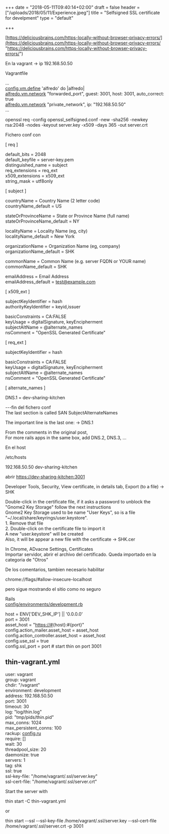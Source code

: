 +++
date = "2018-05-11T09:40:14+02:00"
draft = false
header = ["/uploads/2018/05/11/Experience.jpeg"]
title = "Selfsigned SSL certificate for develpment"
type = "default"

+++
<!--more-->

[https://deliciousbrains.com/https-locally-without-browser-privacy-errors/](https://deliciousbrains.com/https-locally-without-browser-privacy-errors/ "https://deliciousbrains.com/https-locally-without-browser-privacy-errors/")  
  
  
En la vagrant -> ip 192.168.50.50  
  
Vagrantfile  
  
...  
  [config.vm.define](http://config.vm.define/) 'alfredo' do |alfredo|  
    [alfredo.vm.network](http://alfredo.vm.network/) "forwarded_port", guest: 3001, host: 3001, auto_correct: true  
    [alfredo.vm.network](http://alfredo.vm.network/) "private_network", ip: "192.168.50.50"  
...  
  
openssl req -config openssl_selfsigned.conf -new -sha256 -newkey rsa:2048 -nodes -keyout server.key -x509 -days 365 -out server.crt  
  
Fichero conf con   
  
\[ req \]  
  
default_bits        = 2048  
default_keyfile     = server-key.pem  
distinguished_name  = subject  
req_extensions      = req_ext  
x509_extensions     = x509_ext  
string_mask         = utf8only  
  
\[ subject \]  
  
countryName                 = Country Name (2 letter code)  
countryName_default         = US  
  
stateOrProvinceName         = State or Province Name (full name)  
stateOrProvinceName_default = NY  
  
localityName                = Locality Name (eg, city)  
localityName_default        = New York  
  
organizationName            = Organization Name (eg, company)  
organizationName_default    = SHK  
  
commonName                  = Common Name (e.g. server FQDN or YOUR name)  
commonName_default          = SHK  
  
emailAddress                = Email Address  
emailAddress_default        = [test@example.com](mailto:test@example.com)  
  
\[ x509_ext \]  
  
subjectKeyIdentifier   = hash  
authorityKeyIdentifier = keyid,issuer  
  
basicConstraints       = CA:FALSE  
keyUsage               = digitalSignature, keyEncipherment  
subjectAltName         = @alternate_names  
nsComment              = "OpenSSL Generated Certificate"  
  
\[ req_ext \]  
  
subjectKeyIdentifier = hash  
  
basicConstraints     = CA:FALSE  
keyUsage             = digitalSignature, keyEncipherment  
subjectAltName       = @alternate_names  
nsComment            = "OpenSSL Generated Certificate"  
  
\[ alternate_names \]  
  
DNS.1       = dev-sharing-kitchen  
  
---fin del fichero conf  
The last section is called SAN SubjectAlternateNames  
  
The important line is the last one: -> DNS.1  
  
From the comments in the original post,  
For more rails apps in the same box, add DNS.2, DNS.3, ...  
  
  
En el host  
  
/etc/hosts  
  
192\.168.50.50 dev-sharing-kitchen  
  
  
abrir [https://dev-sharing-kitchen:3001](https://dev-sharing-kitchen:3001/)  
  
Developer Tools, Security, View certificate, in details tab, Export (to a file) -> SHK  
  
Double-click in the certificate file, if it asks a password to unblock the "Gnome2 Key Storage" follow the next instructions  
Gnome2 Key Storage used to be name "User Keys", so is a file "\~/.local/share/keyrings/user.keystore".  
1\. Remove that file  
2\. Double-click on the certificate file to import it  
A new "user.keystore" will be created  
Also, it will be appear a new file with the certificate -> SHK.cer  
  
  
In Chrome, ADvacne Settings, Certificates  
Importar servidor, abrir el archivo del certificado. Queda importado en la categoria de "Otros"  
  
  
De los comentarios, tambien necesario habilitar  
  
chrome://flags/#allow-insecure-localhost   
  
pero sigue mostrando el sitio como no seguro  
  
  
  
  
Rails  
[config/environments/development.rb](http://config/environments/development.rb)  
  
  
  host = ENV\['DEV_SHK_IP'\] || '0.0.0.0'  
  port = 3001  
  asset_host = "[https://#](https:/#){host}:#{port}"  
  config.action_mailer.asset_host = asset_host  
  config.action_controller.asset_host = asset_host  
  config.use_ssl = true  
  config.ssl_port = port # start thin on port 3001  
  
  
thin-vagrant.yml  
---  
user: vagrant  
group: vagrant  
chdir: "/vagrant"  
environment: development  
address: 192.168.50.50  
port: 3001  
timeout: 30  
log: "log/thin.log"  
pid: "tmp/pids/thin.pid"  
max_conns: 1024  
max_persistent_conns: 100  
rackup: [config.ru](http://config.ru/)  
require: \[\]  
wait: 30  
threadpool_size: 20  
daemonize: true  
servers: 1  
tag: shk  
ssl: true  
ssl-key-file: "/home/vagrant/.ssl/server.key"  
ssl-cert-file: "/home/vagrant/.ssl/server.crt"  
  
  
Start the server with  
  
thin start -C thin-vagrant.yml  
  
or  
  
thin start --ssl  --ssl-key-file /home/vagrant/.ssl/server.key --ssl-cert-file /home/vagrant/.ssl/server.crt -p 3001